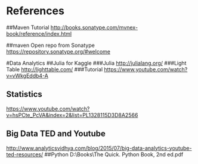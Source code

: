 # References


##Maven Tutorial
http://books.sonatype.com/mvnex-book/reference/index.html

##maven Open repo from Sonatype
https://repository.sonatype.org/#welcome

#Data Analytics
##Julia for Kaggle
###Julia
http://julialang.org/
###Light Table
http://lighttable.com/
###Tutorial
https://www.youtube.com/watch?v=vWkgEddb4-A
## Statistics
https://www.youtube.com/watch?v=hsPCte_PcVA&index=2&list=PL1328115D3D8A2566
## Big Data TED and Youtube
http://www.analyticsvidhya.com/blog/2015/07/big-data-analytics-youtube-ted-resources/
##Python
D:\Books\The Quick. Python Book, 2nd ed.pdf

